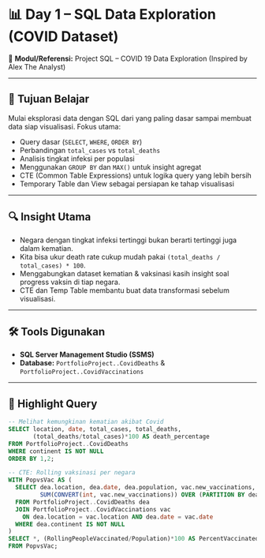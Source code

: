 # 📊 Day 1 – SQL Data Exploration (COVID Dataset)

🧠 **Modul/Referensi:** Project SQL – COVID 19 Data Exploration (Inspired by Alex The Analyst)

---

## 🎯 Tujuan Belajar
Mulai eksplorasi data dengan SQL dari yang paling dasar sampai membuat data siap visualisasi. Fokus utama:
- Query dasar (`SELECT`, `WHERE`, `ORDER BY`)
- Perbandingan `total_cases` vs `total_deaths`
- Analisis tingkat infeksi per populasi
- Menggunakan `GROUP BY` dan `MAX()` untuk insight agregat
- CTE (Common Table Expressions) untuk logika query yang lebih bersih
- Temporary Table dan View sebagai persiapan ke tahap visualisasi

---

## 🔍 Insight Utama
- Negara dengan tingkat infeksi tertinggi bukan berarti tertinggi juga dalam kematian.
- Kita bisa ukur death rate cukup mudah pakai `(total_deaths / total_cases) * 100`.
- Menggabungkan dataset kematian & vaksinasi kasih insight soal progress vaksin di tiap negara.
- CTE dan Temp Table membantu buat data transformasi sebelum visualisasi.

---

## 🛠️ Tools Digunakan
- **SQL Server Management Studio (SSMS)**
- **Database:** `PortfolioProject..CovidDeaths` & `PortfolioProject..CovidVaccinations`

---

## 🧪 Highlight Query
```sql
-- Melihat kemungkinan kematian akibat Covid
SELECT location, date, total_cases, total_deaths, 
       (total_deaths/total_cases)*100 AS death_percentage
FROM PortfolioProject..CovidDeaths
WHERE continent IS NOT NULL
ORDER BY 1,2;

-- CTE: Rolling vaksinasi per negara
WITH PopvsVac AS (
  SELECT dea.location, dea.date, dea.population, vac.new_vaccinations,
         SUM(CONVERT(int, vac.new_vaccinations)) OVER (PARTITION BY dea.location ORDER BY dea.date) AS RollingPeopleVaccinated
  FROM PortfolioProject..CovidDeaths dea
  JOIN PortfolioProject..CovidVaccinations vac
    ON dea.location = vac.location AND dea.date = vac.date
  WHERE dea.continent IS NOT NULL
)
SELECT *, (RollingPeopleVaccinated/Population)*100 AS PercentVaccinated
FROM PopvsVac;

